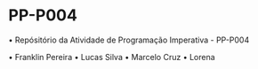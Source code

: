 # PP-P004
• Repósitório da Atividade de Programação Imperativa - PP-P004
  
• Franklin Pereira
• Lucas Silva
• Marcelo Cruz
• Lorena
